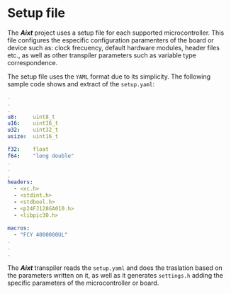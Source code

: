 # Setup file

The **_Aixt_** project uses a setup file for each supported microcontroller. This file configures the especific configuration paramenters of the board or device such as: clock frecuency, default hardware modules, header files etc., as well as other transpiler parameters such as variable type correspondence.

The setup file uses the `YAML` format due to its simplicity. The following sample code shows and extract of the `setup.yaml`:

```yaml
.
.
.
u8:     uint8_t
u16:    uint16_t
u32:    uint32_t
usize:  uint16_t

f32:    float
f64:    "long double"
.
.
.
headers:
  - <xc.h>
  - <stdint.h>
  - <stdbool.h>
  - <p24FJ128GA010.h>
  - <libpic30.h>

macros:
  - "FCY 4000000UL"
.
.
.
```

The **_Aixt_** transpiler reads the `setup.yaml` and does the traslation based on the parameters written on it, as well as it generates `settings.h` adding the specific parameters of the microcontroller or board.  

